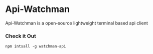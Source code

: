 # Api-Watchman

Api-Watchman is a open-source lightweight terminal based api client <br />

### Check it Out

`npm intsall -g watchman-api` <br/>
